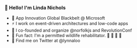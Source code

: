 ### 👋   Hello! I'm Linda Nichols

- :briefcase:  App Innovation Global Blackbelt @ Microsoft
- ⚡  I work on event-driven architectures and low-code apps
- 👯  I co-founded and organize @norfolkjs and RevolutionConf
-  :flashlight: Fun fact: I'm a permitted wildlife rehabilitator. 🦇 🐢 🐇 🦝
- 💬  Find me on Twitter at @lynnaloo


